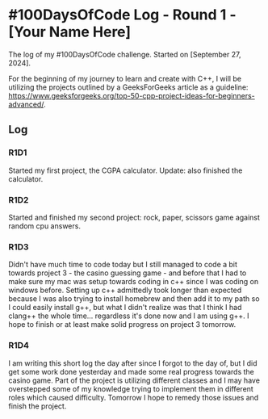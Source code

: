 # #100DaysOfCode Log - Round 1 - [Your Name Here]

The log of my #100DaysOfCode challenge. Started on [September 27, 2024].

For the beginning of my journey to learn and create with C++, I will be utilizing the projects outlined by a GeeksForGeeks article as a guideline: <https://www.geeksforgeeks.org/top-50-cpp-project-ideas-for-beginners-advanced/>. 

## Log

### R1D1 
Started my first project, the CGPA calculator.
Update: also finished the calculator.

### R1D2
Started and finished my second project: rock, paper, scissors game against random cpu answers.

### R1D3
Didn't have much time to code today but I still managed to code a bit towards project 3 - the casino guessing game - and before that I had to make sure my mac was setup towards coding in c++ since I was coding on windows before. Setting up c++ admittedly took longer than expected because I was also trying to install homebrew and then add it to my path so I could easily install g++, but what I didn't realize was that I think I had clang++ the whole time... regardless it's done now and I am using g++. I hope to finish or at least make solid progress on project 3 tomorrow.

### R1D4
I am writing this short log the day after since I forgot to the day of, but I did get some work done yesterday and made some real progress towards the casino game. Part of the project is utilizing different classes and I may have overstepped some of my knowledge trying to implement them in different roles which caused difficulty. Tomorrow I hope to remedy those issues and finish the project.
